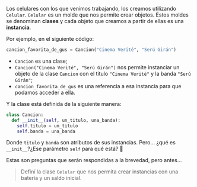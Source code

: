 Los celulares con los que venimos trabajando, los creamos utilizando `Celular`. `Celular` es un molde que nos permite crear objetos. Estos moldes se denominan **clases** y cada objeto que creamos a partir de ellas es una **instancia**. 

Por ejemplo, en el siguiente código:

```python
cancion_favorita_de_gus = Cancion("Cinema Verité", "Serú Girán")
```

* `Cancion` es una clase;
* `Cancion("Cinema Verité", "Serú Girán")` nos permite instanciar un objeto de la clase `Cancion` con el título `"Cinema Verité"` y la banda `"Serú Girán"`; 
* `cancion_favorita_de_gus` es una referencia a esa instancia para que podamos acceder a ella.

Y la clase está definida de la siguiente manera:

```python
class Cancion:
  def __init__(self, un_titulo, una_banda):
    self.titulo = un_titulo
    self.banda = una_banda
```

Donde `titulo` y `banda` son atributos de sus instancias. Pero... ¿qué es `__init__`?¿Ese parámetro `self` para qué está? :thought_balloon:

Estas son preguntas que serán respondidas a la brevedad, pero antes… 

> Definí la clase `Celular` que nos permita crear instancias con una batería y un saldo inicial.